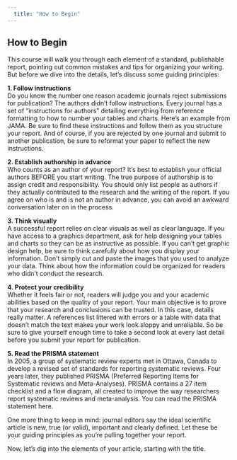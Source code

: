 ```yaml
---
  title: "How to Begin"
---
```


## How to Begin

This course will walk you through each element of a standard, publishable report, pointing out common mistakes and tips for organizing your writing. But before we dive into the details, let’s discuss some guiding principles:


**1. Follow instructions**<br>
Do you know the number one reason academic journals reject submissions for publication? The authors didn’t follow instructions. Every journal has a set of “instructions for authors” detailing everything from reference formatting to how to number your tables and charts. Here’s an example from JAMA. Be sure to find these instructions and follow them as you structure your report. And of course, if you are rejected by one journal and submit to another publication, be sure to reformat your paper to reflect the new instructions.

**2. Establish authorship in advance**<br>
Who counts as an author of your report? It’s best to establish your official authors BEFORE you start writing. The true purpose of authorship is to assign credit and responsibility. You should only list people as authors if they actually contributed to the research and the writing of the report. If you agree on who is and is not an author in advance, you can avoid an awkward conversation later on in the process.

**3. Think visually**<br>
A successful report relies on clear visuals as well as clear language. If you have access to a graphics department, ask for help designing your tables and charts so they can be as instructive as possible. If you can’t get graphic design help, be sure to think carefully about how you display your information. Don’t simply cut and paste the images that you used to analyze your data. Think about how the information could be organized for readers who didn’t conduct the research.  

**4. Protect your credibility**<br>
Whether it feels fair or not, readers will judge you and your academic abilities based on the quality of your report. Your main objective is to prove that your research and conclusions can be trusted. In this case, details really matter. A references list littered with errors or a table with data that doesn’t match the text makes your work look sloppy and unreliable. So be sure to give yourself enough time to take a second look at every last detail before you submit your report for publication.  

**5. Read the PRISMA statement**<br>
In 2005, a group of systematic review experts met in Ottawa, Canada to develop a revised set of standards for reporting systematic reviews. Four years later, they published PRISMA (Preferred Reporting Items for Systematic reviews and Meta-Analyses). PRISMA contains a 27 item checklist and a flow diagram, all created to improve the way researchers report systematic reviews and meta-analysis. You can read the PRISMA statement here. 

One more thing to keep in mind: journal editors say the ideal scientific article is new, true (or valid), important and clearly defined. Let these be your guiding principles as you’re pulling together your report. 

Now, let’s dig into the elements of your article, starting with the title.
